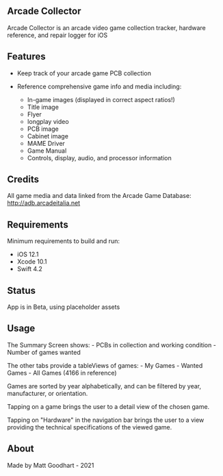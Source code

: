 ## Arcade Collector

Arcade Collector is an arcade video game collection tracker, hardware reference,  and repair logger for iOS

## Features

- Keep track of your arcade game PCB collection


- Reference comprehensive game info and media including:
    - In-game images (displayed in correct aspect ratios!)
    - Title image
    - Flyer
    - longplay video
    - PCB image
    - Cabinet image
    - MAME Driver
    - Game Manual
    - Controls, display, audio, and processor information

## Credits
All game media and data linked from the Arcade Game Database: http://adb.arcadeitalia.net

## Requirements
Minimum requirements to build and run: 
- iOS 12.1
- Xcode 10.1
- Swift 4.2

## Status
App is in Beta, using placeholder assets

## Usage
The Summary Screen shows:
    - PCBs in collection and working condition
    - Number of games wanted
    
The other tabs provide a tableViews of games:
    - My Games
    - Wanted Games
    - All Games (4166 in reference)

Games are sorted by year alphabetically, and can be filtered by year, manufacturer, or orientation.

Tapping on a game brings the user to a detail view of the chosen game. 

Tapping on "Hardware" in the navigation bar brings the user to a view providing the technical specifications of the viewed game. 

## About

Made by Matt Goodhart - 2021
